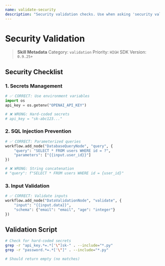 ```yaml
---
name: validate-security
description: "Security validation checks. Use when asking 'security validation', 'check security', or 'security audit'."
---
```


# Security Validation

> **Skill Metadata**
> Category: `validation`
> Priority: `HIGH`
> SDK Version: `0.9.25+`

## Security Checklist

### 1. Secrets Management

```python
# ✅ CORRECT: Use environment variables
import os
api_key = os.getenv("OPENAI_API_KEY")

# ❌ WRONG: Hard-coded secrets
# api_key = "sk-abc123..."
```

### 2. SQL Injection Prevention

```python
# ✅ CORRECT: Parameterized queries
workflow.add_node("DatabaseQueryNode", "query", {
    "query": "SELECT * FROM users WHERE id = ?",
    "parameters": ["{{input.user_id}}"]
})

# ❌ WRONG: String concatenation
# "query": f"SELECT * FROM users WHERE id = {user_id}"
```

### 3. Input Validation

```python
# ✅ CORRECT: Validate inputs
workflow.add_node("DataValidationNode", "validate", {
    "input": "{{input.data}}",
    "schema": {"email": "email", "age": "integer"}
})
```

## Validation Script

```bash
# Check for hard-coded secrets
grep -r "api_key.*=.*['\"]sk-" . --include="*.py"
grep -r "password.*=.*['\"]" . --include="*.py"

# Should return empty (no matches)
```

<!-- Trigger Keywords: security validation, check security, security audit, secrets management -->
